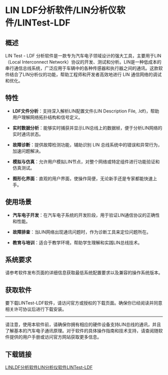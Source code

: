 # LIN LDF分析软件/LIN分析仪软件/LINTest-LDF

## 概述

LIN Test - LDF 分析软件是一款专为汽车电子领域设计的强大工具，主要用于LIN（Local Interconnect Network）协议的开发、测试和分析。LIN是一种低成本的串行通信总线系统，广泛应用于车辆中的各种传感器和执行器之间的通讯。这款软件结合了LIN分析仪的功能，帮助工程师和开发者高效地进行 LIN 通信网络的调试和优化。

## 特性

- **LDF文件分析**：支持深入解析LIN配置文件(LIN Description File, .ldf)，帮助用户理解网络拓扑结构和信号定义。
  
- **实时数据分析**：能够实时捕获并显示LIN总线上的数据帧，便于分析LIN网络的实时通讯状态。
  
- **故障诊断**：提供故障检测功能，辅助识别 LIN 总线系统中的错误和异常行为，加速问题解决。
  
- **模拟与仿真**：允许用户模拟LIN节点，对整个网络或特定组件进行功能验证和仿真测试。
  
- **图形化界面**：直观的用户界面，使操作简便，无论新手还是专家都能快速上手。

## 使用场景

- **汽车电子开发**：在汽车电子系统的开发阶段，用于验证LIN通信协议的正确性和性能。
  
- **故障排查**：当LIN网络出现通讯问题时，作为诊断工具来定位问题所在。
  
- **教育与培训**：适合于教学环境，帮助学生理解和实践LIN总线技术。

## 系统要求

请参考软件发布页面的详细信息获取最低系统配置要求以及兼容的操作系统版本。

## 获取软件

要下载LINTest-LDF软件，请访问官方或授权的下载页面。确保你已经阅读并同意相关许可协议后进行下载安装。

---

请注意，使用本软件前，请确保你拥有相应的硬件设备支持LIN总线的通讯，并且了解基本的汽车电子通讯原理。对于软件的具体操作指南和技术支持，请查阅随软件提供的用户手册或访问官方网站获取更多信息。

## 下载链接

[LINLDF分析软件LIN分析仪软件LINTest-LDF](https://pan.quark.cn/s/79925056636c)